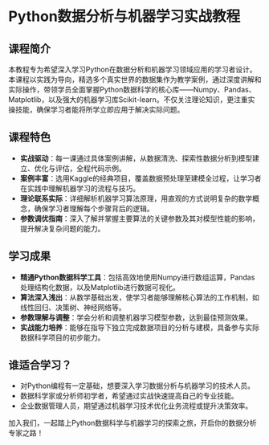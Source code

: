 # Python数据分析与机器学习实战教程

## 课程简介

本教程专为希望深入学习Python在数据分析和机器学习领域应用的学习者设计。本课程以实践为导向，精选多个真实世界的数据集作为教学案例，通过深度讲解和实际操作，带领学员全面掌握Python数据科学的核心库——Numpy、Pandas、Matplotlib，以及强大的机器学习库Scikit-learn。不仅关注理论知识，更注重实操技能，确保学习者能将所学立即应用于解决实际问题。

## 课程特色

- **实战驱动**：每一课通过具体案例讲解，从数据清洗、探索性数据分析到模型建立、优化与评估，全程代码示例。
- **案例丰富**：选用Kaggle的经典项目，覆盖数据预处理至建模全过程，让学习者在实践中理解机器学习的流程与技巧。
- **理论联系实际**：详细解析机器学习算法原理，用直观的方式说明复杂的数学概念，确保学习者理解每个步骤背后的逻辑。
- **参数调优指南**：深入了解并掌握主要算法的关键参数及其对模型性能的影响，提升解决复杂问题的能力。

## 学习成果

- **精通Python数据科学工具**：包括高效地使用Numpy进行数组运算，Pandas处理结构化数据，以及Matplotlib进行数据可视化。
- **算法深入浅出**：从数学基础出发，使学习者能够理解核心算法的工作机制，如线性回归、决策树、神经网络等。
- **参数理解与调整**：学会分析和调整机器学习模型参数，达到最佳预测效果。
- **实战能力培养**：能够在指导下独立完成数据项目的分析与建模，具备参与实际数据科学项目的初步能力。

## 谁适合学习？

- 对Python编程有一定基础，想要深入学习数据分析与机器学习的技术人员。
- 数据科学家或分析师初学者，希望通过实战快速提高自己的专业技能。
- 企业数据管理人员，期望通过机器学习技术优化业务流程或提升决策效率。

加入我们，一起踏上Python数据科学与机器学习的探索之旅，开启你的数据分析专家之路！
